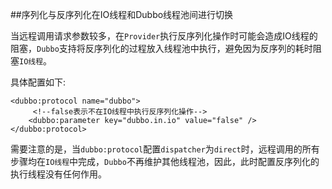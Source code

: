 ##序列化与反序列化在IO线程和Dubbo线程池间进行切换

当远程调用请求参数较多，在`Provider`执行反序列化操作时可能会造成IO线程的阻塞，`Dubbo`支持将反序列化的过程放入线程池中执行，避免因为反序列的耗时阻塞`IO线程`。

具体配置如下:

```
<dubbo:protocol name="dubbo">
	 <!--false表示不在IO线程中执行反序列化操作-->
    <dubbo:parameter key="dubbo.in.io" value="false" />
</dubbo:protocol>
```

需要注意的是，当`dubbo:protocol`配置`dispatcher`为`direct`时，远程调用的所有步骤均在`IO线程`中完成，`Dubbo`不再维护其他线程池，因此，此时配置反序列化的执行线程没有任何作用。

